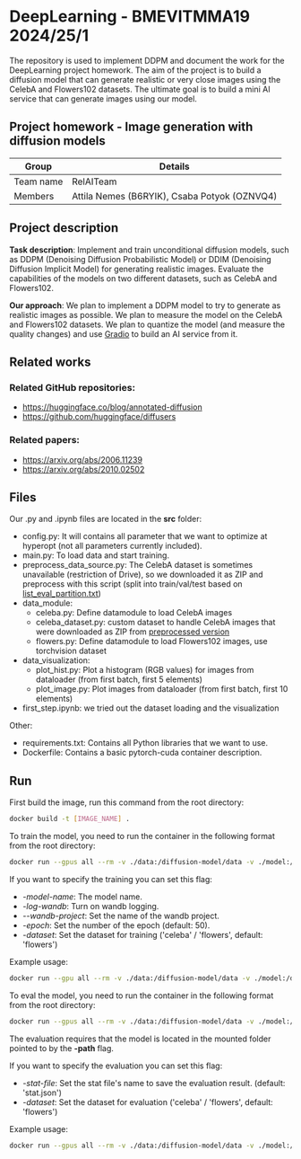 # DeepLearning - BMEVITMMA19 2024/25/1

The repository is used to implement DDPM and document the work for the DeepLearning project homework. The aim of the project is to build a diffusion model that can generate realistic or very close images using the CelebA and Flowers102 datasets. The ultimate goal is to build a mini AI service that can generate images using our model.

## Project homework - Image generation with diffusion models

| Group     | Details                                      |
| --------- | -------------------------------------------- |
| Team name | RelAITeam                                    |
| Members   | Attila Nemes (B6RYIK), Csaba Potyok (OZNVQ4) |

## Project description

**Task description**: Implement and train unconditional diffusion models, such as DDPM (Denoising Diffusion Probabilistic Model) or DDIM (Denoising Diffusion Implicit Model) for generating realistic images. Evaluate the capabilities of the models on two different datasets, such as CelebA and Flowers102.

**Our approach**: We plan to implement a DDPM model to try to generate as realistic images as possible. We plan to measure the model on the CelebA and Flowers102 datasets. We plan to quantize the model (and measure the quality changes) and use [Gradio](https://www.gradio.app/) to build an AI service from it.

## Related works

### Related GitHub repositories:

- https://huggingface.co/blog/annotated-diffusion
- https://github.com/huggingface/diffusers

### Related papers:

- https://arxiv.org/abs/2006.11239
- https://arxiv.org/abs/2010.02502

## Files

Our .py and .ipynb files are located in the **src** folder:

- config.py: It will contains all parameter that we want to optimize at hyperopt (not all parameters currently included).
- main.py: To load data and start training.
- preprocess_data_source.py: The CelebA dataset is sometimes unavailable (restriction of Drive), so we downloaded it as ZIP and preprocess with this script (split into train/val/test based on [list_eval_partition.txt](https://drive.google.com/drive/folders/0B7EVK8r0v71pdjI3dmwtNm5jRkE?resourcekey=0-TD_RXHhlG6LPvwHReuw6IA))
- data_module:
  - celeba.py: Define datamodule to load CelebA images
  - celeba_dataset.py: custom dataset to handle CelebA images that were downloaded as ZIP from [preprocessed version](https://drive.google.com/drive/folders/0B7EVK8r0v71pTUZsaXdaSnZBZzg?resourcekey=0-rJlzl934LzC-Xp28GeIBzQ)
  - flowers.py: Define datamodule to load Flowers102 images, use torchvision dataset
- data_visualization:
  - plot_hist.py: Plot a histogram (RGB values) for images from dataloader (from first batch, first 5 elements)
  - plot_image.py: Plot images from dataloader (from first batch, first 10 elements)
- first_step.ipynb: we tried out the dataset loading and the visualization

Other:

- requirements.txt: Contains all Python libraries that we want to use.
- Dockerfile: Contains a basic pytorch-cuda container description.

## Run

First build the image, run this command from the root directory:

```bash
docker build -t [IMAGE_NAME] .
```

To train the model, you need to run the container in the following format from the root directory:

```bash
docker run --gpus all --rm -v ./data:/diffusion-model/data -v ./model:/diffusion-model/model -v ./logs:/diffusion-model/logs [IMAGE_NAME] python src/train.py
```

If you want to specify the training you can set this flag:

- _-model-name_: The model name.
- _-log-wandb_: Turn on wandb logging.
- _--wandb-project_: Set the name of the wandb project.
- _-epoch_: Set the number of the epoch (default: 50).
- _-dataset_: Set the dataset for training ('celeba' / 'flowers', default: 'flowers')

Example usage:

```bash
docker run --gpu all --rm -v ./data:/diffusion-model/data -v ./model:/diffusion-model/model -v ./logs:/diffusion-model/logs [IMAGE_NAME] python src/train.py -model-name 'vae-baseline' -log-wandb --wandb-project "vae-baseline" -dataset "celeba" -epoch 10
```

To eval the model, you need to run the container in the following format from the root directory:

```bash
docker run --gpus all --rm -v ./data:/diffusion-model/data -v ./model:/diffusion-model/model -v ./logs:/diffusion-model/logs [IMAGE_NAME] python src/eval.py -path "./model/vae-baseline" -model "best"
```

The evaluation requires that the model is located in the mounted folder pointed to by the **-path** flag.

If you want to specify the evaluation you can set this flag:

- _-stat-file_: Set the stat file's name to save the evaluation result. (default: 'stat.json')
- _-dataset_: Set the dataset for evaluation ('celeba' / 'flowers', default: 'flowers')

Example usage:

```bash
docker run --gpus all --rm -v ./data:/diffusion-model/data -v ./model:/diffusion-model/model -v ./logs:/diffusion-model/logs [IMAGE_NAME] python src/eval.py -path "./model/vae-baseline" -model "best" -dataset "flowers"
```

